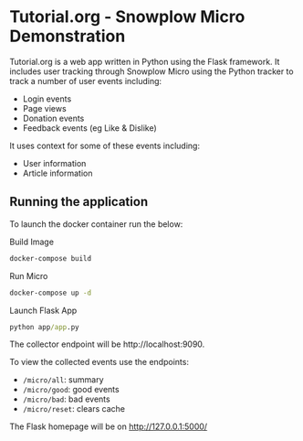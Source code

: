 # Tutorial.org - Snowplow Micro Demonstration
Tutorial.org is a web app written in Python using the Flask framework. It includes user tracking through Snowplow Micro using the Python tracker to track a number of user events including:

* Login events 
* Page views  
* Donation events
* Feedback events (eg Like & Dislike)

It uses context for some of these events including:
* User information
* Article information

## Running the application

To launch the docker container run the below:


Build Image
``` cmd
docker-compose build
```

Run Micro
``` cmd
docker-compose up -d
```

Launch Flask App
``` cmd
python app/app.py
```
  
The collector endpoint will be http://localhost:9090.

To view the collected events use the endpoints:

* `/micro/all`: summary
* `/micro/good`: good events
* `/micro/bad`: bad events
* `/micro/reset`: clears cache

The Flask homepage will be on http://127.0.0.1:5000/
